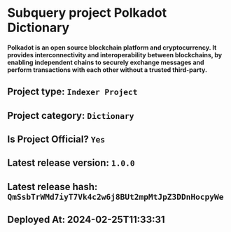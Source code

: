 # Subquery project Polkadot Dictionary
####  Polkadot is an open source blockchain platform and cryptocurrency. It provides interconnectivity and interoperability between blockchains, by enabling independent chains to securely exchange messages and perform transactions with each other without a trusted third-party.

## Project type: `Indexer Project`

## Project category: `Dictionary`

## Is Project Official? `Yes`

## Latest release version: `1.0.0`

## Latest release hash: `QmSsbTrWMd7iyT7Vk4c2w6j8BUt2mpMtJpZ3DDnHocpyWe`

## Deployed At: 2024-02-25T11:33:31